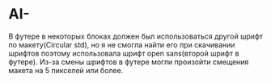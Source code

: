 # AI-
В футере в некоторых блоках должен был использоваться другой шрифт по макету(Circular std), но я не смогла найти его при скачивании шрифтов поэтому использовала шрифт open sans(второй шрифт в футере). Из-за смены шрифтов в футере могли произойти смещения макета на 5 пикселей или более. 
